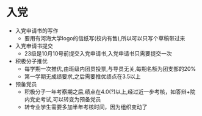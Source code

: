 # 入党

- 入党申请书的写作
  - 要用有河海大学logo的信纸写(校内有售),所以可以只写个草稿带过来
- 入党申请书提交
  - 23级是10月10号前提交入党申请书,入党申请书只需要提交一次
- 积极分子推优
  - 每学期一次推优,由班级内团员投票,与导员无关,每期名额为团支部的20%
  - 第一学期无成绩要求,之后需要推优绩点在3.5以上
- 预备党员
  - 积极分子一年考察期之后,绩点在4.0(?)以上,经过近一步考核，如答辩+院内党史考试,可以转变为预备党员
  - 转专业学生需要多加半年考核时间，因为组织变动了
